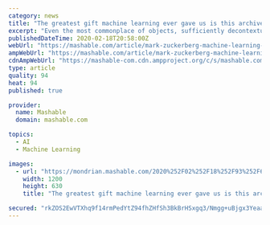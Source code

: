 ```yaml
---
category: news
title: "The greatest gift machine learning ever gave us is this archive of Mark Zuckerberg haircuts"
excerpt: "Even the most commonplace of objects, sufficiently decontextualized, has the power to take on new meaning. We see this, perhaps most famously, with Marcel Duchamp's \"Fountain.\" The so-called readymade sculpture was in fact simply a signed urinal. However, in part by separating it from the whole, Duchamp challenged his audience to see the ..."
publishedDateTime: 2020-02-18T20:58:00Z
webUrl: "https://mashable.com/article/mark-zuckerberg-machine-learning-haircuts/"
ampWebUrl: "https://mashable.com/article/mark-zuckerberg-machine-learning-haircuts.amp"
cdnAmpWebUrl: "https://mashable-com.cdn.ampproject.org/c/s/mashable.com/article/mark-zuckerberg-machine-learning-haircuts.amp"
type: article
quality: 94
heat: 94
published: true

provider:
  name: Mashable
  domain: mashable.com

topics:
  - AI
  - Machine Learning

images:
  - url: "https://mondrian.mashable.com/2020%252F02%252F18%252F93%252F671446455065416791c366d047a0f8eb.c1d5a.jpg%252F1200x630.jpg?signature=AIlDxMdA7Eso7mMc3YYiavO5Md4="
    width: 1200
    height: 630
    title: "The greatest gift machine learning ever gave us is this archive of Mark Zuckerberg haircuts"

secured: "rkZOS2EwVTXhq9f14rmPedYtZ94fhZHfSh3BkBrHSxgq3/Nmgg+uBjgx3YeaaRZNc4V8X4UOGsJi88rqajL04gBnKYW7Z5NbYgvjKHGwGvwat+EF0AagmWk+o0pKOmBnd3LjaHDRjXkCSFA/IT7csp55P5hU9BpyFN8MTuc590S6cyM/T43djJqiIgVMuIj9/gwLYuPB3XKgxHNb0FkvnWo3DupH6LhoV1M8Fx1OmQINEOyaxP9mYBVv6y+92n61bOCZgYNAU7j4AeiQXQnINJDUznA3l/DgRFw8TDvqfaSlet/VFCs8fWJny6kHaNwbA/RyXQD35b1QzReIw0z3w3IPEHJswjtppfUnTDe94nua4uLCGFSX5ze9bX+l5IUPicQlofD4cFxJbJH8ycoa0K+zFn2iZ/KnZwkGDxy42tBxiu2Z1AE5+stQKbuUYFVTlSkg1FWmlmbguYCkNc6VLJBW9/gQBJflvU9zTQudQII=;P0XOEhpeNtSW+aSFXK2b6A=="
---
```



